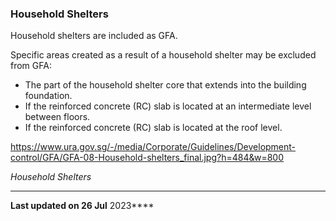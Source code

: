 ### Household Shelters

Household shelters are included as GFA.

Specific areas created as a result of a household shelter may be
excluded from GFA:

-   The part of the household shelter core that extends into the
    building foundation.
-   If the reinforced concrete (RC) slab is located at an intermediate
    level between floors.
-   If the reinforced concrete (RC) slab is located at the roof level.

<https://www.ura.gov.sg/-/media/Corporate/Guidelines/Development-control/GFA/GFA-08-Household-shelters_final.jpg?h=484&w=800>

*Household Shelters*

  

------------------------------------------------------------------------

**Last updated on 26 Jul** 2023****
